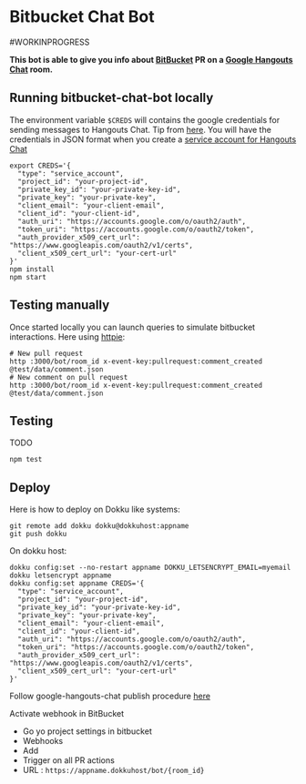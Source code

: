# Bitbucket Chat Bot

#WORKINPROGRESS

**This bot is able to give you info about [BitBucket](https://bitbucket.org) PR on a [Google Hangouts Chat](https://chat.google.com/) room.**

## Running bitbucket-chat-bot locally

The environment variable ``$CREDS`` will contains the google credentials for sending
messages to Hangouts Chat. Tip from [here](https://github.com/googleapis/google-auth-library-nodejs/blob/master/README.md#loading-credentials-from-environment-variables). You will have the credentials in JSON format when you create
a [service account for Hangouts Chat](https://developers.google.com/hangouts/chat/how-tos/service-accounts)

```
export CREDS='{
  "type": "service_account",
  "project_id": "your-project-id",
  "private_key_id": "your-private-key-id",
  "private_key": "your-private-key",
  "client_email": "your-client-email",
  "client_id": "your-client-id",
  "auth_uri": "https://accounts.google.com/o/oauth2/auth",
  "token_uri": "https://accounts.google.com/o/oauth2/token",
  "auth_provider_x509_cert_url": "https://www.googleapis.com/oauth2/v1/certs",
  "client_x509_cert_url": "your-cert-url"
}'
npm install
npm start
```

## Testing manually

Once started locally you can launch queries to simulate bitbucket interactions. Here using [httpie](https://httpie.org/):

```
# New pull request
http :3000/bot/room_id x-event-key:pullrequest:comment_created @test/data/comment.json
# New comment on pull request
http :3000/bot/room_id x-event-key:pullrequest:comment_created @test/data/comment.json

```

## Testing

TODO

```
npm test
```

## Deploy

Here is how to deploy on Dokku like systems:

```
git remote add dokku dokku@dokkuhost:appname
git push dokku
```

On dokku host:

```
dokku config:set --no-restart appname DOKKU_LETSENCRYPT_EMAIL=myemail
dokku letsencrypt appname
dokku config:set appname CREDS='{
  "type": "service_account",
  "project_id": "your-project-id",
  "private_key_id": "your-private-key-id",
  "private_key": "your-private-key",
  "client_email": "your-client-email",
  "client_id": "your-client-id",
  "auth_uri": "https://accounts.google.com/o/oauth2/auth",
  "token_uri": "https://accounts.google.com/o/oauth2/token",
  "auth_provider_x509_cert_url": "https://www.googleapis.com/oauth2/v1/certs",
  "client_x509_cert_url": "your-cert-url"
}'
```

Follow google-hangouts-chat publish procedure [here](https://developers.google.com/hangouts/chat/how-tos/bots-publish)

Activate webhook in BitBucket

- Go yo project settings in bitbucket
- Webhooks
- Add
- Trigger on all PR actions
- URL : ``https://appname.dokkuhost/bot/{room_id}``